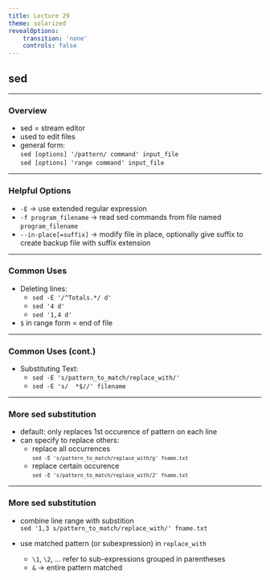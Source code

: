 ```yaml
---
title: Lecture 29
theme: solarized
revealOptions:
    transition: 'none'
    controls: false
---
```


## sed

---

### Overview

* sed = stream editor
* used to edit files
* general form:  
  `sed [options] '/pattern/ command' input_file`  
  `sed [options] 'range command' input_file`

---

### Helpful Options

* `-E` -> use extended regular expression
* `-f program_filename` -> read sed commands from
  file named `program_filename`
* `--in-place[=suffix]` -> modify file in place,
  optionally give suffix to create backup file
  with suffix extension

---

### Common Uses

* Deleting lines:
    * `sed -E '/^Totals.*/ d'`
    * `sed '4 d'`
    * `sed '1,4 d'`
* `$` in range form = end of file

---

### Common Uses (cont.)

* Substituting Text:
    * `sed -E 's/pattern_to_match/replace_with/'`
    * `sed -E 's/  *$//' filename`
    
---

### More sed substitution

* default:  only replaces 1st occurence of pattern on each line
* can specify to replace others:
    * replace all occurrences  
      <small>`sed -E 's/pattern_to_match/replace_with/g' fname.txt`</small>
    * replace certain occurence  
      <small>`sed -E 's/pattern_to_match/replace_with/2' fname.txt`</small>

---

### More sed substitution

* combine line range with substition  
  `sed '1,3 s/pattern_to_match/replace_with/' fname.txt`

* use matched pattern (or subexpression) in `replace_with`
    * `\1`, `\2`, ... refer to sub-expressions grouped in parentheses
    * `&` -> entire pattern matched
